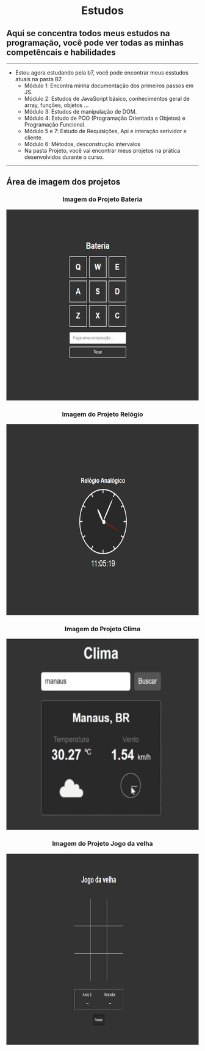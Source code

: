 <h1 align="center"> Estudos </h1>

## Aqui se concentra todos meus estudos na programação, você pode ver todas as minhas competêncais e habilidades

---

- Estou agora estudando pela b7, você pode encontrar meus esstudos atuais na pasta B7.
    - Módulo 1: Encontra minha documentação dos primeiros passos em JS.
    - Módulo 2: Estudos de JavaScript básico, conhecimentos geral de array, funções, objetos ...
    - Módulo 3: Estudos de manipulação de DOM.
    - Módulo 4: Estudo de POO (Programação Orientada a Objetos) e Programação Funcional.
    - Módulo 5 e 7: Estudo de Requisições, Api e interação serividor e cliente.
    - Módulo 6: Métodos, desconstrução intervalos
    - Na pasta Projeto, você vai encontrar meus projetos na prática desenvolvidos durante o curso.

---

## Área de imagem dos projetos
<div aling="center">

<div align="center">

<h3>Imagem do Projeto Bateria</h3>
<img widht=420 height=500 src="/B7/curso js/projetos/7 dias 7 projetos/imagens/bateria.png">
</img>

<h3>Imagem do Projeto Relógio</h3>
<img widht=420 height=500 src="/B7/curso js/projetos/7 dias 7 projetos/imagens/relogio.png">
</img>

<h3>Imagem do Projeto Clima</h3>
<img widht=420 height=500 src="/B7/curso js/projetos/7 dias 7 projetos/imagens/clima.png">
</img>

<h3>Imagem do Projeto Jogo da velha</h3>
<img widht=420 height=500 src="/B7/curso js/projetos/7 dias 7 projetos/imagens/velha.png">
</img>

</div>